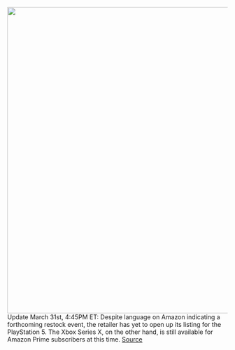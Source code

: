 <img src='https://cdn.vox-cdn.com/thumbor/sCHx7CKR2W-pHWlaHqvdt7gTMP0=/0x0:2040x1360/1200x800/filters:focal(857x517:1183x843)/cdn.vox-cdn.com/uploads/chorus_image/image/70694013/acastro_210511_1777_psRestock_0004.0.jpg' width='700px' /><br/>
Update March 31st, 4:45PM ET: Despite language on Amazon indicating a forthcoming restock event, the retailer has yet to open up its listing for the PlayStation 5. The Xbox Series X, on the other hand, is still available for Amazon Prime subscribers at this time.
<a href='https://www.theverge.com/2022/3/31/22883760/sony-playstation-5-ps5-microsoft-xbox-series-x-amazon-prime-console-restock-availability-price-check'> Source <a/>